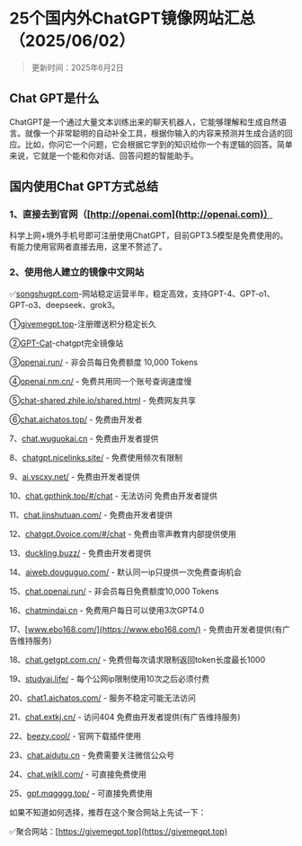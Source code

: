 # 25个国内外ChatGPT镜像网站汇总（2025/06/02）

> 更新时间：2025年6月2日

## Chat GPT是什么

ChatGPT是一个通过大量文本训练出来的聊天机器人，它能够理解和生成自然语言。就像一个非常聪明的自动补全工具，根据你输入的内容来预测并生成合适的回应。比如，你问它一个问题，它会根据它学到的知识给你一个有逻辑的回答。简单来说，它就是一个能和你对话、回答问题的智能助手。

## 国内使用Chat GPT方式总结

### 1、直接去到官网（[http://openai.com](http://openai.com)）

科学上网+境外手机号即可注册使用ChatGPT，目前GPT3.5模型是免费使用的。有能力使用官网者直接去用，这里不赘述了。

### 2、使用他人建立的镜像中文网站

✅[songshugpt.com](https://songshugpt.com)-网站稳定运营半年，稳定高效，支持GPT-4、GPT-o1、GPT-o3、deepseek、grok3。

①[givemegpt.top](https://givemegpt.top)-注册赠送积分稳定长久

②[GPT-Cat](https://gptdog.online)-chatgpt完全镜像站

③[openai.run/](https://openai.run/) - 非会员每日免费额度 10,000 Tokens

④[openai.nm.cn/](https://openai.nm.cn/) - 免费共用同一个账号查询速度慢

⑤[chat-shared.zhile.io/shared.html](https://chat-shared.zhile.io/shared.html) - 免费网友共享

⑥[chat.aichatos.top/](https://chat.aichatos.top/) - 免费由开发者

7、[chat.wuguokai.cn](https://chat.wuguokai.cn) - 免费由开发者提供

8、[chatgpt.nicelinks.site/](https://chatgpt.nicelinks.site/) - 免费使用频次有限制

9、[ai.yscxy.net/](https://ai.yscxy.net/) - 免费由开发者提供

10、[chat.gpthink.top/#/chat](https://chat.gpthink.top/#/chat) - 无法访问 免费由开发者提供

11、[chat.jinshutuan.com/](https://chat.jinshutuan.com/) - 免费由开发者提供

12、[chatgpt.0voice.com/#/chat](https://chatgpt.0voice.com/#/chat) - 免费由零声教育内部提供使用

13、[duckling.buzz/](https://duckling.buzz/) - 免费由开发者提供

14、[aiweb.douguguo.com/](https://aiweb.douguguo.com/) - 默认同一ip只提供一次免费查询机会

15、[chat.openai.run/](https://chat.openai.run/) - 非会员每日免费额度10,000 Tokens

16、[chatmindai.cn](https://chatmindai.cn) - 免费用户每日可以使用3次GPT4.0

17、[www.ebo168.com/](https://www.ebo168.com/) - 免费由开发者提供(有广告维持服务)

18、[chat.getgpt.com.cn/](https://chat.getgpt.com.cn/) - 免费但每次请求限制返回token长度最长1000

19、[studyai.life/](https://studyai.life/) - 每个公网ip限制使用10次之后必须付费

20、[chat1.aichatos.com/](https://chat1.aichatos.com/) - 服务不稳定可能无法访问

21、[chat.extkj.cn/](https://chat.extkj.cn/) - 访问404 免费由开发者提供(有广告维持服务)

22、[beezy.cool/](https://beezy.cool/) - 官网下载插件使用

23、[chat.aidutu.cn](https://chat.aidutu.cn) - 免费需要关注微信公众号

24、[chat.wikll.com/](https://chat.wikll.com/) - 可直接免费使用

25、[gpt.mqgggg.top/](https://gpt.mqgggg.top/) - 可直接免费使用

如果不知道如何选择，推荐在这个聚合网站上先试一下：

✅聚合网站：[https://givemegpt.top](https://givemegpt.top)
